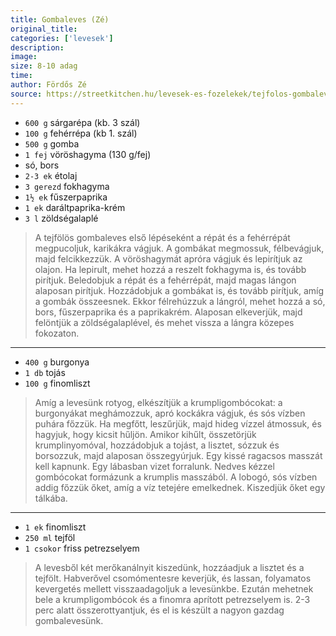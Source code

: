 ```yaml
---
title: Gombaleves (Zé)
original_title: 
categories: ['levesek'] 
description: 
image: 
size: 8-10 adag
time: 
author: Fördős Zé
source: https://streetkitchen.hu/levesek-es-fozelekek/tejfolos-gombaleves-krumpligomboccal/
---
```


- `600 g` sárgarépa (kb. 3 szál)
- `100 g` fehérrépa (kb 1. szál)
- `500 g` gomba
- `1 fej` vöröshagyma (130 g/fej)
- só, bors
- `2-3 ek` étolaj
- `3 gerezd` fokhagyma
- `1½ ek` fűszerpaprika
- `1 ek` daráltpaprika-krém
- `3 l` zöldségalaplé

> A tejfölös gombaleves első lépéseként a répát és a fehérrépát megpucoljuk, karikákra vágjuk. A gombákat megmossuk, félbevágjuk, majd felcikkezzük. A vöröshagymát apróra vágjuk és lepirítjuk az olajon. Ha lepirult, mehet hozzá a reszelt fokhagyma is, és tovább pirítjuk. Beledobjuk a répát és a fehérrépát, majd magas lángon alaposan pirítjuk. Hozzádobjuk a gombákat is, és tovább pirítjuk, amíg a gombák összeesnek. Ekkor félrehúzzuk a lángról, mehet hozzá a só, bors, fűszerpaprika és a paprikakrém. Alaposan elkeverjük, majd felöntjük a zöldségalaplével, és mehet vissza a lángra közepes fokozaton.

---

- `400 g` burgonya
- `1 db` tojás
- `100 g` finomliszt

> Amíg a levesünk rotyog, elkészítjük a krumpligombócokat: a burgonyákat meghámozzuk, apró kockákra vágjuk, és sós vízben puhára főzzük. Ha megfőtt, leszűrjük, majd hideg vízzel átmossuk, és hagyjuk, hogy kicsit hűljön. Amikor kihűlt, összetörjük krumplinyomóval, hozzádobjuk a tojást, a lisztet, sózzuk és borsozzuk, majd alaposan összegyúrjuk. Egy kissé ragacsos masszát kell kapnunk. Egy lábasban vizet forralunk. Nedves kézzel gombócokat formázunk a krumplis masszából. A lobogó, sós vízben addig főzzük őket, amíg a víz tetejére emelkednek. Kiszedjük őket egy tálkába.

---

- `1 ek` finomliszt
- `250 ml` tejföl
- `1 csokor` friss petrezselyem

> A levesből két merőkanálnyit kiszedünk, hozzáadjuk a lisztet és a tejfölt. Habverővel csomómentesre keverjük, és lassan, folyamatos kevergetés mellett visszaadagoljuk a levesünkbe. Ezután mehetnek bele a krumpligombócok és a finomra aprított petrezselyem is. 2-3 perc alatt összerottyantjuk, és el is készült a nagyon gazdag gombalevesünk.
